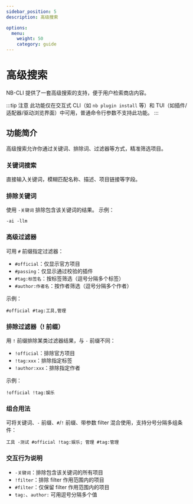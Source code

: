 ```yaml
---
sidebar_position: 5
description: 高级搜索

options:
  menu:
    weight: 50
    category: guide
---
```


# 高级搜索

NB-CLI 提供了一套高级搜索的支持，便于用户检索商店内容。

:::tip 注意
此功能仅在交互式 CLI（如 `nb plugin install` 等）和 TUI（如插件/适配器/驱动浏览界面）中可用，普通命令行参数不支持此功能。
:::

## 功能简介

高级搜索允许你通过关键词、排除词、过滤器等方式，精准筛选项目。

### 关键词搜索

直接输入关键词，模糊匹配名称、描述、项目链接等字段。

### 排除关键词

使用 `-关键词` 排除包含该关键词的结果。
示例：

```
-ai -llm
```

### 高级过滤器

可用 `#` 前缀指定过滤器：

- `#official`：仅显示官方项目
- `#passing`：仅显示通过校验的插件
- `#tag:标签名`：按标签筛选（逗号分隔多个标签）
- `#author:作者名`：按作者筛选（逗号分隔多个作者）

示例：

```
#official #tag:工具,管理
```

### 排除过滤器（! 前缀）

用 `!` 前缀排除某类过滤器结果，与 `-` 前缀不同：

- `!official`：排除官方项目
- `!tag:xxx`：排除指定标签
- `!author:xxx`：排除指定作者

示例：

```
!official !tag:娱乐
```

### 组合用法

可将关键词、`-` 前缀、`#`/`!` 前缀、带参数 filter 混合使用，支持分号分隔多组条件：

```
工具 -测试 #official !tag:娱乐; 管理 #tag:管理
```

### 交互行为说明

- `-关键词`：排除包含该关键词的所有项目
- `!filter`：排除 filter 作用范围内的项目
- `#filter`：仅保留 filter 作用范围内的项目
- `tag:`、`author:` 可用逗号分隔多个值
